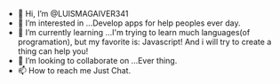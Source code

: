 - 👋 Hi, I’m @LUISMAGAIVER341
- 👀 I’m interested in ...Develop apps for  help peoples ever day.
- 🌱 I’m currently learning ...I'm trying to learn much languages(of programation), but my favorite is: Javascript! And i will try to create a thing can help you!
- 💞️ I’m looking to collaborate on ...Ever thing.
- 📫 How to reach me Just Chat.

<!---
LUISMAGAIVER341/LUISMAGAIVER341 is a ✨ special ✨ repository because its `README.md` (this file) appears on your GitHub profile.
You can click the Preview link to take a look at your changes.
--->
